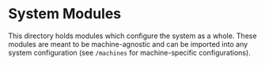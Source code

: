 # System Modules

This directory holds modules which configure the system as a whole.
These modules are meant to be machine-agnostic and can be imported into any system configuration (see `/machines` for machine-specific configurations).
